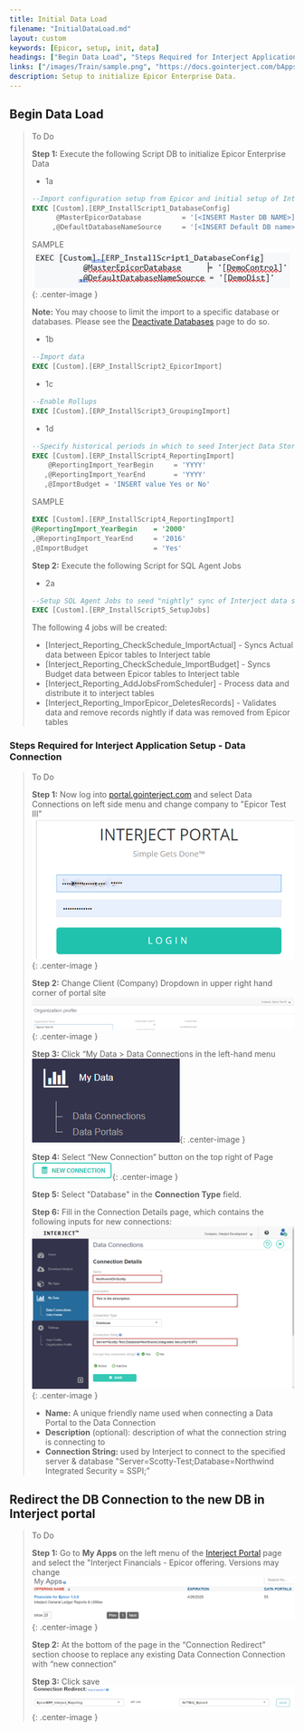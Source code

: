 ```yaml
---
title: Initial Data Load
filename: "InitialDataLoad.md"
layout: custom
keywords: [Epicor, setup, init, data]
headings: ["Begin Data Load", "Steps Required for Interject Application Setup - Data Connection", "Redirect the DB Connection to the new DB in Interject portal"]
links: ["/images/Train/sample.png", "https://docs.gointerject.com/bApps/bFinancials/DeactiveDB.html", "https://portal.gointerject.com", "/images/A-InitialDataLoad/Login1.png", "/images/A-InitialDataLoad/changeco.png", "/images/A-InitialDataLoad/NewConnection0.png", "/images/A-SQL-Installation/NewConnections.png", "/images/Database/04.png", "https://portal.gointerject.com", "/images/A-InitialDataLoad/MyApps.png", "/images/A-InitialDataLoad/ConnectionRedirect.png"]
description: Setup to initialize Epicor Enterprise Data.
---
```


## Begin Data Load

> To Do
>
> **Step 1:** Execute the following Script DB to initialize Epicor Enterprise Data
>
>
> - 1a
> ```SQL
> --Import configuration setup from Epicor and initial setup of Interject
> EXEC [Custom].[ERP_InstallScript1_DatabaseConfig]
>       @MasterEpicorDatabase          = '[<INSERT Master DB NAME>]'
>      ,@DefaultDatabaseNameSource     = '[<INSERT Default DB name>]'
> ```
> SAMPLE
> ![Epicor Tools Connection Page](/images/Train/sample.png){: .center-image }
>
> **Note:** You may choose to limit the import to a specific database or databases. Please see the [Deactivate Databases](https://docs.gointerject.com/bApps/bFinancials/DeactiveDB.html) page to do so.
>
> - 1b
> ```SQL
> --Import data 
> EXEC [Custom].[ERP_InstallScript2_EpicorImport]
> ```
>
> - 1c
> ```SQL
> --Enable Rollups
> EXEC [Custom].[ERP_InstallScript3_GroupingImport]
> ```
>
> - 1d
>```SQL
> --Specify historical periods in which to seed Interject Data Store
> EXEC [Custom].[ERP_InstallScript4_ReportingImport]
> 	  @ReportingImport_YearBegin     = 'YYYY'
>	 ,@ReportingImport_YearEnd       = 'YYYY'
>    ,@ImportBudget = 'INSERT value Yes or No'
> ```
> SAMPLE
> ```SQL
> EXEC [Custom].[ERP_InstallScript4_ReportingImport]
> @ReportingImport_YearBegin	= '2000'
> ,@ReportingImport_YearEnd	    = '2016'
> ,@ImportBudget				= 'Yes'
>```
>
> **Step 2:** Execute the following Script for SQL Agent Jobs
> 
> - 2a
> ```SQL
> --Setup SQL Agent Jobs to seed "nightly" sync of Interject data store
> EXEC [Custom].[ERP_InstallScript5_SetupJobs]
> ```
> 
> The following 4 jobs will be created: 
> * \[Interject_Reporting_CheckSchedule_ImportActual\] - Syncs Actual data between Epicor tables to Interject table
> * \[Interject_Reporting_CheckSchedule_ImportBudget\] - Syncs Budget data between Epicor tables to Interject table
> * \[Interject_Reporting_AddJobsFromScheduler\] - Process data and distribute it to interject tables 
> * \[Interject_Reporting_ImporEpicor_DeletesRecords\] - Validates data and remove records nightly if data was removed from Epicor tables 

### Steps Required for Interject Application Setup - Data Connection

> To Do
>
> **Step 1:** Now log into [portal.gointerject.com](https://portal.gointerject.com) and select Data Connections on left side menu and change company to "Epicor Test III"
> ![New connection Button](/images/A-InitialDataLoad/Login1.png){: .center-image }
> 
> **Step 2:** Change Client \(Company\) Dropdown in upper right hand corner of portal site 
> ![New connection Button](/images/A-InitialDataLoad/changeco.png){: .center-image }
>
> **Step 3:** Click “My Data > Data Connections in the left-hand menu 
> ![New connection Button](/images/A-InitialDataLoad/NewConnection0.png){: .center-image }
>
> **Step 4:** Select “New Connection” button on the top right of Page
> ![New connection Button](/images/A-SQL-Installation/NewConnections.png){: .center-image }
>
> **Step 5:** Select "Database" in the **Connection Type** field.
>
> **Step 6:** Fill in the Connection Details page, which contains the following inputs for new connections:
> ![Connection Details Page](/images/Database/04.png){: .center-image }
> 
> * **Name:** A unique friendly name used when connecting a Data Portal to the Data Connection
> * **Description** (optional): description of what the connection string is connecting to
> * **Connection String:** used by Interject to connect to the specified server & database
> "Server=Scotty-Test;Database=Northwind Integrated Security = SSPI;”
>

## Redirect the DB Connection to the new DB in Interject portal

> To Do
>
> **Step 1:** Go to **My Apps** on the left menu of the [Interject Portal](https://portal.gointerject.com) page and select the "Interject Financials - Epicor offering. Versions may change
>![Epicor Tools Connection Page](/images/A-InitialDataLoad/MyApps.png){: .center-image }
>
> **Step 2:** At the bottom of the page in the “Connection Redirect” section choose to replace any existing Data Connection  Connection with “new connection” 
>
> **Step 3:** Click save
> ![Epicor Tools Connection Page](/images/A-InitialDataLoad/ConnectionRedirect.png){: .center-image }
>
>

